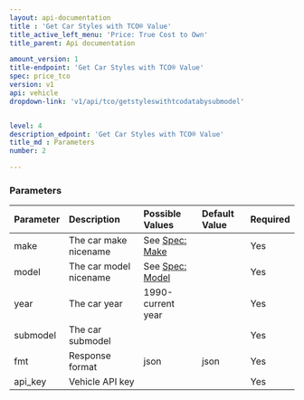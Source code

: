 ```yaml
---
layout: api-documentation
title : 'Get Car Styles with TCO® Value'
title_active_left_menu: 'Price: True Cost to Own'
title_parent: Api documentation

amount_version: 1
title-endpoint: 'Get Car Styles with TCO® Value'
spec: price_tco
version: v1
api: vehicle
dropdown-link: 'v1/api/tco/getstyleswithtcodatabysubmodel'


level: 4
description_edpoint: 'Get Car Styles with TCO® Value'
title_md : Parameters
number: 2

---
```


### Parameters

| Parameter  | Description                           | Possible Values   | Default Value | Required |
|:-----------|:--------------------------------------|:----------------- |:------------- |:-------- |
| make | The car make nicename | See [Spec: Make](/api-documentation/vehicle/spec_make/v2/) | | Yes |
| model | The car model nicename | See [Spec: Model](/api-documentation/vehicle/spec_model/v2/) | | Yes |
| year       | The car year		                     | 1990-current year | 		         | Yes      |
| submodel   | The car submodel                    	 | 		             | 		         | Yes      |
| fmt        | Response format                       | json              | json          | Yes      |
| api_key    | Vehicle API key                       |                   |               | Yes      |
